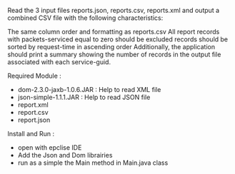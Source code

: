 Read the 3 input files reports.json, reports.csv, reports.xml and output a combined CSV file with the following characteristics:

The same column order and formatting as reports.csv
All report records with packets-serviced equal to zero should be excluded
records should be sorted by request-time in ascending order
Additionally, the application should print a summary showing the number of records in the output file associated with each service-guid.



Required Module :
- dom-2.3.0-jaxb-1.0.6.JAR : Help to read XML file
- json-simple-1.1.1.JAR : Help to read JSON file
- report.xml
- report.csv
- report.json


Install and Run :
- open with epclise IDE
- Add the Json and Dom librairies 
- run as a simple the Main method in Main.java class


